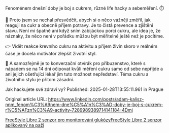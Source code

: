 Fenoménem dnešní doby je boj s cukrem, různé life hacky a sebeměření. ⏱️


💉 Proto jsem se nechal přesvědčit, abych si o něco vážněji změřil, jak reaguji na cukr a obecně příjem potravy. Je to čistá prevence a zjištění stavu. Není mi špatně ani když sním zabijáckou porci cukru, ale idea je, že náznaky, že něco není v pořádku můžou být měřitelné ještě než je pocítíme.


👉 Vidět reakce krevního cukru na aktivitu a příjem živin skoro v reálném čase je docela motivátor zlepšit životní styl.


🫴 A samozřejmě je to konverzační otvírák pro příbuzenstvo, které s nápadem se na 14 dní očipovat kvůli měření cukru samo od sebe nepřijde a ani jejich ošetřující lékař jim tuto možnost nepředstaví. Téma cukru a životního stylu je přitom zásadní.


Jak hackujete své zdraví vy?
Published: 2025-01-28T13:55:11.961 in Prague

Original article URL: https://www.linkedin.com/posts/adam-kalisz-nnm_fenom%C3%A9nem-dne%C5%A1n%C3%AD-doby-je-boj-s-cukrem-r%C5%AFzn%C3%A9-activity-7289989389714141184-4Dmj

[FreeStyle Libre 2 senzor pro monitorování glukózy](./media/freestyle-libre-senzor.jpg)[FreeStyle Libre 2 senzor aplikovaný na paži](./media/freestyle-libre-senzor-na-paži.jpg)